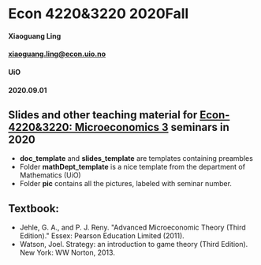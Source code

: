 # Econ 4220&3220 2020Fall

#### Xiaoguang Ling
#### xiaoguang.ling@econ.uio.no
#### UiO
#### 2020.09.01

## Slides and other teaching material for [Econ-4220&3220: Microeconomics 3](https://www.uio.no/studier/emner/sv/oekonomi/ECON3220/index.html) seminars in 2020

* **doc_template** and **slides_template** are templates containing preambles
* Folder **mathDept_template** is a nice template from the department of Mathematics (UiO)
* Folder **pic** contains all the pictures, labeled with seminar number.

## Textbook:

* Jehle, G. A., and P. J. Reny. "Advanced Microeconomic Theory (Third Edition)." Essex: Pearson Education Limited (2011).
* Watson, Joel. Strategy: an introduction to game theory (Third Edition).  New York: WW Norton, 2013.
